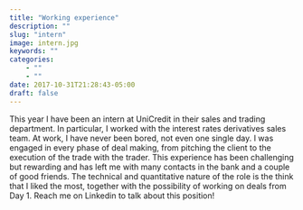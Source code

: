 ```yaml
---
title: "Working experience"
description: ""
slug: "intern"
image: intern.jpg
keywords: ""
categories: 
    - ""
    - ""
date: 2017-10-31T21:28:43-05:00
draft: false
---
```


This year I have been an intern at UniCredit in their sales and trading department. In particular, I worked with the interest rates derivatives sales team. At work, I have never been bored, not even one single day. I was engaged in every phase of deal making, from pitching the client to the execution of the trade with the trader. This experience has been challenging but rewarding and has left me with many contacts in the bank and a couple of good friends. The technical and quantitative nature of the role is the think that I liked the most, together with the possibility of working on deals from Day 1. Reach me on Linkedin to talk about this position!
